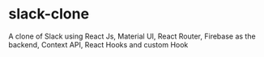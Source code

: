 # slack-clone
A clone of Slack using React Js, Material UI, React Router, Firebase as the backend, Context API, React Hooks and custom Hook
